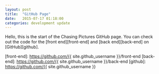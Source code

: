 ```yaml
---
layout: post
title:  "GitHub Page"
date:   2015-07-17 01:18:00
categories: development update
---
```

Hello, this is the start of the Chasing Pictures GitHub page. You can check out the code for the [front end][front-end] and [back end][back-end] on [GitHub][github].

[front-end]: https://github.com/{{ site.github_username }}/front-end
[back-end]: https://github.com/{{ site.github_username }}/back-end
[github]: https://github.com/{{ site.github_username }}
